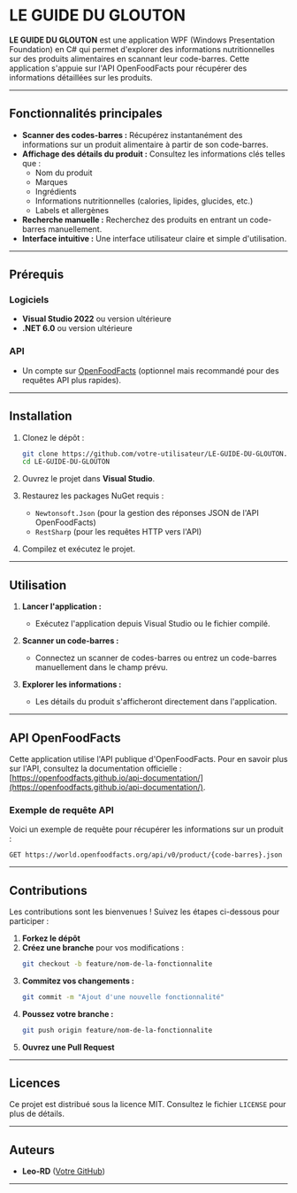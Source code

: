 # LE GUIDE DU GLOUTON

**LE GUIDE DU GLOUTON** est une application WPF (Windows Presentation Foundation) en C# qui permet d'explorer des informations nutritionnelles sur des produits alimentaires en scannant leur code-barres. Cette application s'appuie sur l'API OpenFoodFacts pour récupérer des informations détaillées sur les produits.

---

## Fonctionnalités principales

- **Scanner des codes-barres :** Récupérez instantanément des informations sur un produit alimentaire à partir de son code-barres.
- **Affichage des détails du produit :** Consultez les informations clés telles que :
  - Nom du produit
  - Marques
  - Ingrédients
  - Informations nutritionnelles (calories, lipides, glucides, etc.)
  - Labels et allergènes
- **Recherche manuelle :** Recherchez des produits en entrant un code-barres manuellement.
- **Interface intuitive :** Une interface utilisateur claire et simple d'utilisation.

---

## Prérequis

### Logiciels
- **Visual Studio 2022** ou version ultérieure
- **.NET 6.0** ou version ultérieure

### API
- Un compte sur [OpenFoodFacts](https://world.openfoodfacts.org/) (optionnel mais recommandé pour des requêtes API plus rapides).

---

## Installation

1. Clonez le dépôt :
   ```bash
   git clone https://github.com/votre-utilisateur/LE-GUIDE-DU-GLOUTON.git
   cd LE-GUIDE-DU-GLOUTON
   ```

2. Ouvrez le projet dans **Visual Studio**.

3. Restaurez les packages NuGet requis :
   - `Newtonsoft.Json` (pour la gestion des réponses JSON de l'API OpenFoodFacts)
   - `RestSharp` (pour les requêtes HTTP vers l'API)

4. Compilez et exécutez le projet.

---

## Utilisation

1. **Lancer l'application :**
   - Exécutez l'application depuis Visual Studio ou le fichier compilé.

2. **Scanner un code-barres :**
   - Connectez un scanner de codes-barres ou entrez un code-barres manuellement dans le champ prévu.

3. **Explorer les informations :**
   - Les détails du produit s'afficheront directement dans l'application.

---

## API OpenFoodFacts

Cette application utilise l'API publique d'OpenFoodFacts. Pour en savoir plus sur l'API, consultez la documentation officielle : [https://openfoodfacts.github.io/api-documentation/](https://openfoodfacts.github.io/api-documentation/).

### Exemple de requête API

Voici un exemple de requête pour récupérer les informations sur un produit :

```http
GET https://world.openfoodfacts.org/api/v0/product/{code-barres}.json
```

---

## Contributions

Les contributions sont les bienvenues ! Suivez les étapes ci-dessous pour participer :

1. **Forkez le dépôt**
2. **Créez une branche** pour vos modifications :
   ```bash
   git checkout -b feature/nom-de-la-fonctionnalite
   ```
3. **Commitez vos changements :**
   ```bash
   git commit -m "Ajout d'une nouvelle fonctionnalité"
   ```
4. **Poussez votre branche :**
   ```bash
   git push origin feature/nom-de-la-fonctionnalite
   ```
5. **Ouvrez une Pull Request**

---

## Licences

Ce projet est distribué sous la licence MIT. Consultez le fichier `LICENSE` pour plus de détails.

---

## Auteurs

- **Leo-RD** ([Votre GitHub](https://github.com/votre-utilisateur))

---



